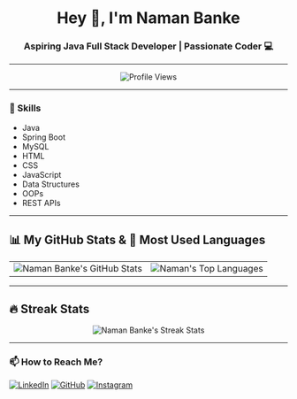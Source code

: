 <h1 align="center">Hey 👋, I'm Naman Banke</h1>
<h3 align="center">Aspiring Java Full Stack Developer | Passionate Coder 💻</h3>

---

<p align="center">
<img src="https://komarev.com/ghpvc/?username=nmangurjar&label=Profile%20Views&color=0e75b6&style=flat" alt="Profile Views"/>
</p>

---

### 💪 Skills
- Java
- Spring Boot
- MySQL
- HTML
- CSS
- JavaScript
- Data Structures
- OOPs
- REST APIs

---

## 📊 My GitHub Stats & 🚀 Most Used Languages
<table align="center">
<tr>
<td>
<img src="https://github-readme-stats.vercel.app/api?username=nmangurjar&show_icons=true&theme=dark&count_private=true" alt="Naman Banke's GitHub Stats"/>
</td>
<td>
<img src="https://github-readme-stats.vercel.app/api/top-langs/?username=nmangurjar&layout=compact&theme=dark" alt="Naman's Top Languages"/>
</td>
</tr>
</table>

---

## 🔥 Streak Stats
<p align="center">
<img src="https://github-readme-streak-stats.herokuapp.com/?user=nmangurjar&theme=dark" alt="Naman Banke's Streak Stats"/>
</p>

---

### 📫 How to Reach Me?
[![LinkedIn](https://img.shields.io/badge/-Naman%20Banke-blue?style=flat-square&logo=Linkedin&logoColor=white&link=https://www.linkedin.com/in/nmangurjar)](https://www.linkedin.com/in/nmangurjar)
[![GitHub](https://img.shields.io/badge/-nmangurjar-black?style=flat-square&logo=github)](https://github.com/nmangurjar)
[![Instagram](https://img.shields.io/badge/-Instagram-purple?style=flat-square&logo=instagram)](https://instagram.com/nmangurjar)